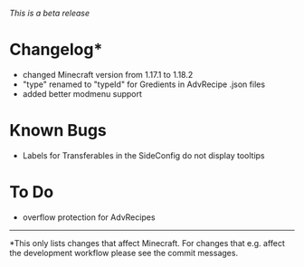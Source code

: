 _This is a beta release_

# Changelog*
- changed Minecraft version from 1.17.1 to 1.18.2
- "type" renamed to "typeId" for Gredients in AdvRecipe .json files
- added better modmenu support

# Known Bugs
- Labels for Transferables in the SideConfig do not display tooltips

# To Do
- overflow protection for AdvRecipes

---
*This only lists changes that affect Minecraft. For changes that e.g. affect the development workflow please see the commit messages.
